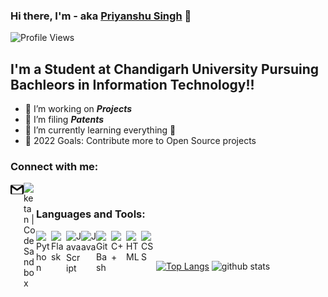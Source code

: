 ### Hi there, I'm - aka [Priyanshu Singh](https://priyanshu1stportfolio.netlify.app/) 👋

![Profile Views](https://hits.seeyoufarm.com/api/count/incr/badge.svg?url=https://github.com/Psingh12354/&title=Profile%20Views)

## I'm a Student at Chandigarh University Pursuing Bachleors in Information Technology!!

- 🔭 I’m working on **_Projects_**
- 🌱 I’m filing **_Patents_**
- 👯 I’m currently learning everything 🤣
- 🥅 2022 Goals: Contribute more to Open Source projects

### Connect with me:

<a href="https://www.linkedin.com/in/priyanshu-singh-a035a218a/">
  <img align="left" alt="" width="21px" src="https://cdns.iconmonstr.com/wp-content/assets/preview/2012/240/iconmonstr-linkedin-3.png" />
</a>
<a href="mailto: 18bet1057.it@gmail.com">
  <img align="left" alt="" width="21px" src="https://github.com/Psingh12354/Psingh12354/blob/master/gmail.svg">
 </a>
<a href="https://www.hackerrank.com/priyanshu_706811">
  <img align="left" alt="ketan | CodeSandbox" width="20px" src="https://upload.wikimedia.org/wikipedia/commons/6/6a/Hackerrank_meaningful_logo.svg" />
</a>
<br />

### Languages and Tools:


<img align="left" alt="Python" width="24px" src="https://cdn.jsdelivr.net/npm/simple-icons@3.2.0/icons/python.svg" />
<img align="left" alt="Flask" width="24px" src="https://cdn.jsdelivr.net/npm/simple-icons@3.2.0/icons/flask.svg" />
<img align="left" alt="JavaScript" width="24px" src="https://cdn.jsdelivr.net/npm/simple-icons@3.2.0/icons/javascript.svg" />
<img align="left" alt="Java" width="24px" src="https://cdn.jsdelivr.net/npm/simple-icons@3.2.0/icons/java.svg" />
<img align="left" alt="Git Bash" width="24px" src="https://cdn.jsdelivr.net/npm/simple-icons@3.2.0/icons/git.svg" />
<img align="left" alt="C++" width="24px" src="https://cdn.jsdelivr.net/npm/simple-icons@3.2.0/icons/cplusplus.svg" />
<img align="left" alt="HTML" width="24px" src="https://cdn.jsdelivr.net/npm/simple-icons@3.2.0/icons/html5.svg" />
<img align="left" alt="CSS" width="24px" src="https://cdn.jsdelivr.net/npm/simple-icons@3.2.0/icons/css3.svg" />

<br />
<br />



[![Top Langs](https://github-readme-stats.vercel.app/api/top-langs/?username=Psingh12354&layout=compact&theme=highcontrast)](https://github.com/Psingh12354/)
![github stats](https://github-readme-stats.vercel.app/api?username=Psingh12354&count_private=true&show_icons=true&theme=highcontrast)
